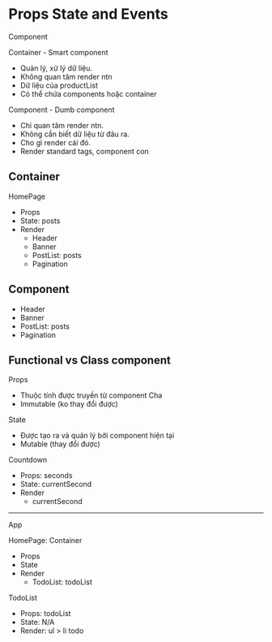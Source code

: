 # Props State and Events

Component

Container - Smart component

- Quản lý, xử lý dữ liệu.
- Không quan tâm render ntn
- Dữ liệu của productList
- Có thể chứa components hoặc container

Component - Dumb component

- Chỉ quan tâm render ntn.
- Không cần biết dữ liệu từ đâu ra.
- Cho gì render cái đó.
- Render standard tags, component con

## Container

HomePage

- Props
- State: posts
- Render
  - Header
  - Banner
  - PostList: posts
  - Pagination

## Component

- Header
- Banner
- PostList: posts
- Pagination

## Functional vs Class component

Props

- Thuộc tính được truyền từ component Cha
- Immutable (ko thay đổi được)

State

- Được tạo ra và quản lý bởi component hiện tại
- Mutable (thay đổi được)

Countdown

- Props: seconds
- State: currentSecond
- Render
  - currentSecond

---

App

HomePage: Container

- Props
- State
- Render
  - TodoList: todoList

TodoList

- Props: todoList
- State: N/A
- Render: ul > li todo
